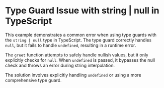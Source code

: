# Type Guard Issue with string | null in TypeScript

This example demonstrates a common error when using type guards with the `string | null` type in TypeScript.  The type guard correctly handles `null`, but it fails to handle `undefined`, resulting in a runtime error.

The `greet` function attempts to safely handle nullish values, but it only explicitly checks for `null`.  When `undefined` is passed, it bypasses the null check and throws an error during string interpolation.

The solution involves explicitly handling `undefined` or using a more comprehensive type guard.